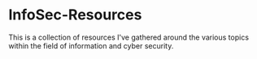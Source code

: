 # InfoSec-Resources
This is a collection of resources I've gathered around the various topics within the field of information and cyber security. 
